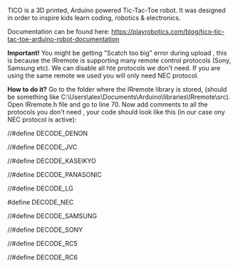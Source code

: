 TICO is a 3D printed, Arduino powered Tic-Tac-Toe robot.
It was designed in order to inspire kids learn coding, robotics & electronics.

Documentation can be found here:
https://playrobotics.com/blog/tico-tic-tac-toe-arduino-robot-documentation

**Important!**
You might be getting "Scatch too big" error during upload , this is because the IRremote is supporting many remote control protocols (Sony, Samsung etc).
We can disable all hte protocols we don't need. If you are using the same remote we used you will only need NEC protocol.

**How to do it?** 
Go to the folder where the IRremote library is stored, (should be something like C:\Users\alex\Documents\Arduino\libraries\IRremote\src). 
Open IRremote.h file and go to line 70. 
Now add comments to all the protocols you don't need , your code should look like this (in our case ony NEC protocol is active):



//#define DECODE_DENON      

//#define DECODE_JVC

//#define DECODE_KASEIKYO

//#define DECODE_PANASONIC    

//#define DECODE_LG

#define DECODE_NEC      

//#define DECODE_SAMSUNG

//#define DECODE_SONY

//#define DECODE_RC5

//#define DECODE_RC6




